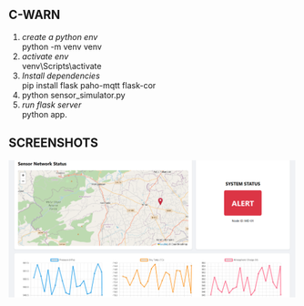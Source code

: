 ## C-WARN 
1. *create a python env*<br>
   python -m venv venv
2. *activate env*<br>
   venv\Scripts\activate
3. *Install dependencies*<br>
   pip install flask paho-mqtt flask-cor
4. python sensor_simulator.py<br>
5. *run flask server*<br>
   python app.
## SCREENSHOTS
![c-WRAN](MEDIA/image.png)
   

